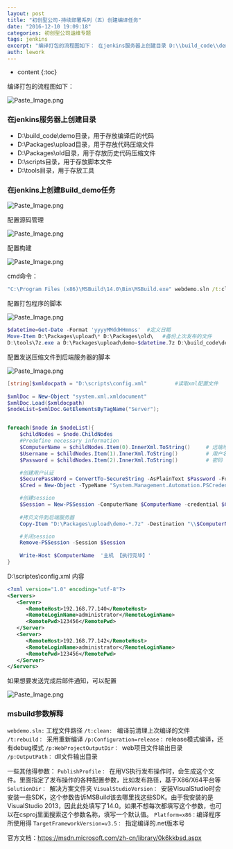 ```yaml
---
layout: post
title: "初创型公司-持续部署系列（五）创建编译任务"
date: "2016-12-10 19:09:18"
categories: 初创型公司运维专题
tags: jenkins
excerpt: "编译打包的流程图如下： 在jenkins服务器上创建目录 D:\\build_code\\demo目录，用于存放编译后的代码 D:\\Packages..."
auth: lework
---
```

* content
{:toc}

编译打包的流程图如下：


![Paste_Image.png](/assets/images/ops/3629406-a12d7f92220300b1.png)


### 在jenkins服务器上创建目录

- D:\build_code\demo目录，用于存放编译后的代码
- D:\Packages\upload目录，用于存放代码压缩文件
- D:\Packages\old目录，用于存放历史代码压缩文件
- D:\scripts目录，用于存放脚本文件
- D:\tools目录，用于存放工具

### 在jenkins上创建Build_demo任务

![Paste_Image.png](/assets/images/ops/3629406-bdc3b8ffe8da98e1.png)

配置源码管理

![Paste_Image.png](/assets/images/ops/3629406-43f40df52c2bf351.png)

配置构建

![Paste_Image.png](/assets/images/ops/3629406-0368c72f3f7b73d5.png)


cmd命令：
```bat
"C:\Program Files (x86)\MSBuild\14.0\Bin\MSBuild.exe" webdemo.sln /t:clean /t:rebuild /p:Configuration=release  /p:WebProjectOutputDir=d:\build_code\demo /p:OutputPath=d:\build_code\demo\bin
```

配置打包程序的脚本

![Paste_Image.png](/assets/images/ops/3629406-f61ff4ff0d6f39a8.png)

```powershell
$datetime=Get-Date -Format 'yyyyMMddHHmmss'  #定义日期
Move-Item D:\Packages\upload\* D:\Packages\old\   #备份上次发布的文件
D:\tools\7z.exe a D:\Packages\upload\demo-$datetime.7z D:\build_code\demo\*    压缩编译代码
```

配置发送压缩文件到后端服务器的脚本

![Paste_Image.png](/assets/images/ops/3629406-fd2dd9e1a09fcbba.png)

```powershell
[string]$xmldocpath = "D:\scripts\config.xml"         #读取xml配置文件
 
$xmlDoc = New-Object "system.xml.xmldocument"
$xmlDoc.Load($xmldocpath)
$nodeList=$xmlDoc.GetElementsByTagName("Server");


foreach($node in $nodeList){
	$childNodes = $node.ChildNodes
	#Predefine necessary information
	$ComputerName = $childNodes.Item(0).InnerXml.ToString()     # 远端地址
	$Username = $childNodes.Item(1).InnerXml.ToString()         # 用户名
	$Password = $childNodes.Item(2).InnerXml.ToString()         # 密码

	#创建用户认证
	$SecurePassWord = ConvertTo-SecureString -AsPlainText $Password -Force
	$Cred = New-Object -TypeName "System.Management.Automation.PSCredential" -ArgumentList $Username, $SecurePassWord

	#创建session
	$Session = New-PSSession -ComputerName $ComputerName -credential $Cred
	
	#拷贝文件到后端服务器
	Copy-Item "D:\Packages\upload\demo-*.7z" -Destination "\\$ComputerName\d$\Packages\online"

	#关闭session
	Remove-PSSession -Session $Session
	
	Write-Host $ComputerName  '主机 【执行完毕】' 
}
```
D:\scriptes\config.xml 内容
```xml
<?xml version="1.0" encoding="utf-8"?>
<Servers>
   <Server>
      <RemoteHost>192.168.77.140</RemoteHost>
      <RemoteLoginName>administrator</RemoteLoginName>
      <RemotePwd>123456</RemotePwd>
   </Server>
   <Server>
      <RemoteHost>192.168.77.142</RemoteHost>
      <RemoteLoginName>administrator</RemoteLoginName>
      <RemotePwd>123456</RemotePwd>
   </Server>
</Servers>
```

如果想要发送完成后邮件通知，可以配置


![Paste_Image.png](/assets/images/ops/3629406-185269f6a5caa18e.png)



### msbuild参数解释
`webdemo.sln:`    工程文件路径
`/t:clean: ` 编译前清理上次编译的文件
`/t:rebuild： `采用重新编译
`/p:Configuration=release：`  release模式编译，还有debug模式
`/p:WebProjectOutputDir： `web项目文件输出目录
`/p:OutputPath：` dll文件输出目录

一些其他得参数：
`PublishProfile： `在用VS执行发布操作时，会生成这个文件。里面指定了发布操作的各种配置参数，比如发布路径，基于X86/X64平台等
`SolutionDir： `解决方案文件夹
`VisualStudioVersion： `安装VisualStudio时会安装一些SDK，这个参数告诉MSBuild该去哪里找这些SDK。由于我安装的是VisualStudio 2013，因此此处填写了14.0。如果不想每次都填写这个参数，也可以在csproj里面搜索这个参数名称，填写一个默认值。
`Platform=x86：`编译程序所使用得
`TargetFrameworkVersion=v3.5： `指定编译的.net版本号

官方文档：https://msdn.microsoft.com/zh-cn/library/0k6kkbsd.aspx

